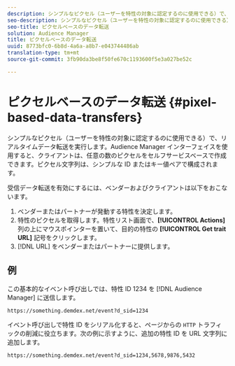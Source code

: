 ```yaml
---
description: シンプルなピクセル（ユーザーを特性の対象に認定するのに使用できる）で、リアルタイムデータ転送を実行します。Audience Manager インターフェイスを使用すると、クライアントは、任意の数のピクセルをセルフサービスベースで作成できます。ピクセル文字列は、シンプルな ID またはキー値ペアで構成されます。
seo-description: シンプルなピクセル（ユーザーを特性の対象に認定するのに使用できる）で、リアルタイムデータ転送を実行します。Audience Manager インターフェイスを使用すると、クライアントは、任意の数のピクセルをセルフサービスベースで作成できます。ピクセル文字列は、シンプルな ID またはキー値ペアで構成されます。
seo-title: ピクセルベースのデータ転送
solution: Audience Manager
title: ピクセルベースのデータ転送
uuid: 8773bfc0-6b8d-4a6a-a8b7-e043744486ab
translation-type: tm+mt
source-git-commit: 3fb90da3be8f50fe670c1193600f5e3a027be52c

---
```



# ピクセルベースのデータ転送 {#pixel-based-data-transfers}

シンプルなピクセル（ユーザーを特性の対象に認定するのに使用できる）で、リアルタイムデータ転送を実行します。Audience Manager インターフェイスを使用すると、クライアントは、任意の数のピクセルをセルフサービスベースで作成できます。ピクセル文字列は、シンプルな ID またはキー値ペアで構成されます。

<!-- c_rt_inbound_pixel_transfers.xml -->

受信データ転送を有効にするには、ベンダーおよびクライアントは以下をおこないます。

1. ベンダーまたはパートナーが発動する特性を決定します。
1. 特性のピクセルを取得します。特性リスト画面で、**[!UICONTROL Actions]** 列の上にマウスポインターを置いて、目的の特性の **[!UICONTROL Get trait URL]** 記号をクリックします。
1. [!DNL URL] をベンダーまたはパートナーに提供します。

## 例

この基本的なイベント呼び出しでは、特性 ID 1234 を [!DNL Audience Manager] に送信します。

```
https://something.demdex.net/event?d_sid=1234
```

イベント呼び出しで特性 ID をシリアル化すると、ページからの `HTTP` トラフィックの削減に役立ちます。次の例に示すように、追加の特性 ID を URL 文字列に追加します。

```
https://something.demdex.net/event?d_sid=1234,5678,9876,5432
```
